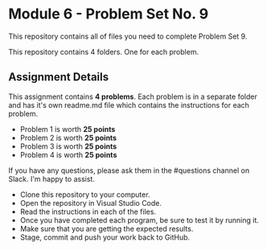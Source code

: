 # Module 6 - Problem Set No. 9

This repository contains all of files you need to complete Problem Set 9.

This repository contains 4 folders. One for each problem.

## Assignment Details

This assignment contains **4 problems**. Each problem is in a separate folder and has it's own readme.md file which contains the instructions for each problem.

- Problem 1 is worth **25 points**
- Problem 2 is worth **25 points**
- Problem 3 is worth **25 points**
- Problem 4 is worth **25 points**

If you have any questions, please ask them in the #questions channel on Slack. I'm happy to assist.

- Clone this repository to your computer.
- Open the repository in Visual Studio Code.
- Read the instructions in each of the files.
- Once you have completed each program, be sure to test it by running it.
- Make sure that you are getting the expected results.
- Stage, commit and push your work back to GitHub.